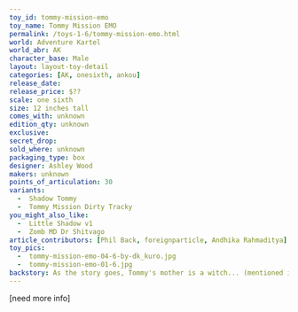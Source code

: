 ```yaml
---
toy_id: tommy-mission-emo
toy_name: Tommy Mission EMO
permalink: /toys-1-6/tommy-mission-emo.html
world: Adventure Kartel
world_abr: AK
character_base: Male
layout: layout-toy-detail
categories: [AK, onesixth, ankou]
release_date: 
release_price: $??
scale: one sixth
size: 12 inches tall
comes_with: unknown
edition_qty: unknown
exclusive:
secret_drop:
sold_where: unknown
packaging_type: box
designer: Ashley Wood
makers: unknown
points_of_articulation: 30
variants: 
  -  Shadow Tommy
  -  Tommy Mission Dirty Tracky
you_might_also_like:
  -  Little Shadow v1
  -  Zomb MD Dr Shitvago
article_contributors: [Phil Back, foreignparticle, Andhika Rahmaditya]
toy_pics:
  -  tommy-mission-emo-04-6-by-dk_kuro.jpg
  -  tommy-mission-emo-01-6.jpg
backstory: As the story goes, Tommy's mother is a witch... (mentioned in ThreeA blog post - Q and A - 39)
---
```



[need more info]